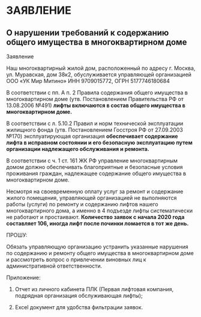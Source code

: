 # ЗАЯВЛЕНИЕ

## О нарушении требований к содержанию общего имущества в многоквартирном доме

Заявление

Наш многоквартирный жилой дом, расположенный по адресу г. Москва, ул. Муравская, дом  38к2, обуслуживается управляющей организацией ООО «УК Мир Митино» ИНН 9709015772, ОГРН 5177746180684

В соответствии с пп. А п. 2 Правила содержания общего имущества в многоквартирном доме (утв. Постановлением Правительства РФ от 13.08.2006 №491) **лифты включаются в состав общего имущества в многоквартирном доме.**

В соответствии с л. 5.10.2 Правил и норм технической эксплуатации жилищного фонда (утв. Постановлением Госстроя РФ от 27.09.2003 №170) эксплуатирующая организация **обеспечивает содержание лифта в исправном состоянии и его безопасную эксплуатацию путем организации надлежащего обслуживания и ремонта.**

В соответствии с ч. 1 ст. 161 ЖК РФ управление многоквартирным домом должно обеспечивать благоприятные и безопасные условия проживания граждан, надлежащее содержание общего имущества в многоквартирном доме.

Несмотря на своевременную оплату услуг за ремонт и содержание жилого помещения, управляющей организацией не выполняются работы (услуги) по ремонту и содержанию лифтов нашего многоквартирного дома, а именно в 4 подъезде лифты систематически не работают и простаивают. **Количество заявок с начала 2020 года составляет 106, иногда лифт после починки ломается в тот же день.**

ПРОШУ:

Обязать управляющую организацию устранить указанные нарушения по содержанию и ремонту общего имущества в многоквартирном доме и рассмотреть вопрос о привлечении виновных лиц к административной ответственности.

Приложение:

1)	Отчет из личного кабинета ПЛК (Первая лифтовая компания, подрядная организация обслуживающая лифты);

2)	Excel документ для удобства фильтрации заявок.
